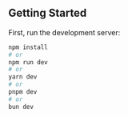 ## Getting Started

First, run the development server:

```bash
npm install
# or
npm run dev
# or
yarn dev
# or
pnpm dev
# or
bun dev
```